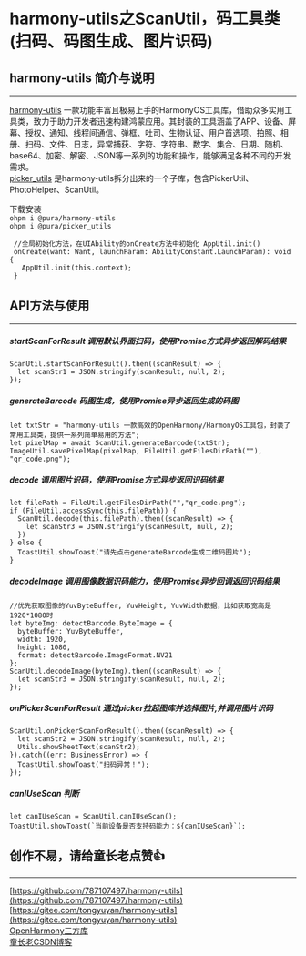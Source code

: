 # harmony-utils之ScanUtil，码工具类(扫码、码图生成、图片识码)

## harmony-utils 简介与说明

------
[harmony-utils](https://ohpm.openharmony.cn/#/cn/detail/@pura%2Fharmony-utils) 一款功能丰富且极易上手的HarmonyOS工具库，借助众多实用工具类，致力于助力开发者迅速构建鸿蒙应用。其封装的工具涵盖了APP、设备、屏幕、授权、通知、线程间通信、弹框、吐司、生物认证、用户首选项、拍照、相册、扫码、文件、日志，异常捕获、字符、字符串、数字、集合、日期、随机、base64、加密、解密、JSON等一系列的功能和操作，能够满足各种不同的开发需求。    
[picker_utils](https://ohpm.openharmony.cn/#/cn/detail/@pura%2Fpicker_utils) 是harmony-utils拆分出来的一个子库，包含PickerUtil、PhotoHelper、ScanUtil。

下载安装  
`ohpm i @pura/harmony-utils`  
`ohpm i @pura/picker_utils`

 ```
  //全局初始化方法，在UIAbility的onCreate方法中初始化 AppUtil.init()
  onCreate(want: Want, launchParam: AbilityConstant.LaunchParam): void {
    AppUtil.init(this.context);
  }
 ```

## API方法与使用

------

##### startScanForResult  调用默认界面扫码，使用Promise方式异步返回解码结果

```
ScanUtil.startScanForResult().then((scanResult) => {
  let scanStr1 = JSON.stringify(scanResult, null, 2);
});
```

##### generateBarcode  码图生成，使用Promise异步返回生成的码图

```
let txtStr = "harmony-utils 一款高效的OpenHarmony/HarmonyOS工具包，封装了常用工具类，提供一系列简单易用的方法";
let pixelMap = await ScanUtil.generateBarcode(txtStr);
ImageUtil.savePixelMap(pixelMap, FileUtil.getFilesDirPath(""), "qr_code.png");
```

##### decode  调用图片识码，使用Promise方式异步返回识码结果

```
let filePath = FileUtil.getFilesDirPath("","qr_code.png");
if (FileUtil.accessSync(this.filePath)) {
  ScanUtil.decode(this.filePath).then((scanResult) => {
    let scanStr3 = JSON.stringify(scanResult, null, 2);
  })
} else {
  ToastUtil.showToast("请先点击generateBarcode生成二维码图片");
}
```

##### decodeImage  调用图像数据识码能力，使用Promise异步回调返回识码结果

```
//优先获取图像的YuvByteBuffer, YuvHeight, YuvWidth数据，比如获取宽高是1920*1080时
let byteImg: detectBarcode.ByteImage = {
  byteBuffer: YuvByteBuffer,
  width: 1920,
  height: 1080,
  format: detectBarcode.ImageFormat.NV21
};
ScanUtil.decodeImage(byteImg).then((scanResult) => {
  let scanStr3 = JSON.stringify(scanResult, null, 2);
});
```

##### onPickerScanForResult  通过picker拉起图库并选择图片,并调用图片识码

```
ScanUtil.onPickerScanForResult().then((scanResult) => {
  let scanStr2 = JSON.stringify(scanResult, null, 2);
  Utils.showSheetText(scanStr2);
}).catch((err: BusinessError) => {
  ToastUtil.showToast("扫码异常！");
});
```

##### canIUseScan  判断

```
let canIUseScan = ScanUtil.canIUseScan();
ToastUtil.showToast(`当前设备是否支持码能力：${canIUseScan}`);
```

## 创作不易，请给童长老点赞👍

------
[https://github.com/787107497/harmony-utils](https://github.com/787107497/harmony-utils)   
[https://gitee.com/tongyuyan/harmony-utils](https://gitee.com/tongyuyan/harmony-utils)   
[OpenHarmony三方库](https://ohpm.openharmony.cn/#/cn/detail/@pura%2Fharmony-utils)   
[童长老CSDN博客](https://blog.csdn.net/qq_32922545)   
   



